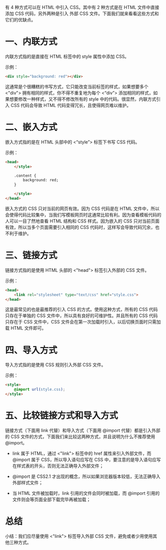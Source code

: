 有 4 种方式可以在 HTML 中引入 CSS。其中有 2 种方式是在 HTML 文件中直接添加 CSS 代码，另外两种是引入 外部 CSS 文件。下面我们就来看看这些方式和它们的优缺点。

# 一、内联方式

内联方式指的是直接在 HTML 标签中的 style 属性中添加 CSS。

示例：
```html
<div style="background: red"></div>
```

这通常是个很糟糕的书写方式，它只能改变当前标签的样式，如果想要多个 <"div"> 拥有相同的样式，你不得不重复地为每个 <“div”> 添加相同的样式，如果想要修改一种样式，又不得不修改所有的 style 中的代码。很显然，内联方式引入 CSS 代码会导致 HTML 代码变得冗长，且使得网页难以维护。

# 二、嵌入方式

嵌入方式指的是在 HTML 头部中的 <“style”> 标签下书写 CSS 代码。

示例：

```html
<head>
    </style>

    .content {
        background: red;
    }

    </style>
</head>
```

嵌入方式的 CSS 只对当前的网页有效。因为 CSS 代码是在 HTML 文件中，所以会使得代码比较集中，当我们写模板网页时这通常比较有利。因为查看模板代码的人可以一目了然地查看 HTML 结构和 CSS 样式。因为嵌入的 CSS 只对当前页面有效，所以当多个页面需要引入相同的 CSS 代码时，这样写会导致代码冗余，也不利于维护。

# 三、链接方式

链接方式指的是使用 HTML 头部的 <"head"> 标签引入外部的 CSS 文件。

示例：
```html
<head>
    <link rel="stylesheet" type="text/css" href="style.css">
</head>
```

这是最常见的也是最推荐的引入 CSS 的方式。使用这种方式，所有的 CSS 代码只存在于单独的 CSS 文件中，所以具有良好的可维护性。并且所有的 CSS 代码只存在于 CSS 文件中，CSS 文件会在第一次加载时引入，以后切换页面时只需加载 HTML 文件即可。

# 四、导入方式

导入方式指的是使用 CSS 规则引入外部 CSS 文件。

示例：

```html
<style>
    @import url(style.css);
</style>
```

# 五、比较链接方式和导入方式

链接方式（下面用 link 代替）和导入方式（下面用 @import 代替）都是引入外部的 CSS 文件的方式，下面我们来比较这两种方式，并且说明为什么不推荐使用 @import。

* link 属于 HTML，通过 <"link"> 标签中的 href 属性来引入外部文件，而 @import 属于 CSS，所以导入语句应写在 CSS 中，要注意的是导入语句应写在样式表的开头，否则无法正确导入外部文件；

* @import 是 CSS2.1 才出现的概念，所以如果浏览器版本较低，无法正确导入外部样式文件；

* 当 HTML 文件被加载时，link 引用的文件会同时被加载，而 @import 引用的文件则会等页面全部下载完毕再被加载；

# 总结

小结：我们应尽量使用 <"link"> 标签导入外部 CSS 文件，避免或者少用使用其他三种方式。

